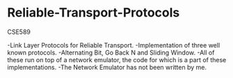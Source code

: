 # Reliable-Transport-Protocols
CSE589

-Link Layer Protocols for Reliable Transport.
-Implementation of three well known protocols.
-Alternating Bit, Go Back N and Sliding Window.
-All of these run on top of a network emulator, the code for 
which is a part of these implementations.
-The Network Emulator has not been written by me.
